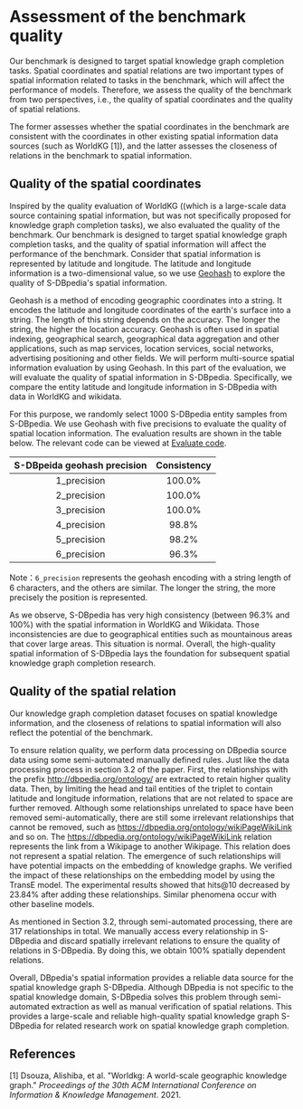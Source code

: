 # Assessment of the benchmark quality

Our benchmark is designed to target spatial knowledge graph completion tasks. Spatial coordinates and spatial relations are two important types of spatial information related to tasks in the benchmark, which will affect the performance of models. Therefore, we assess the quality of the benchmark from two perspectives, i.e., the quality of spatial coordinates and the quality of spatial relations. 

The former assesses whether the spatial coordinates in the benchmark are consistent with the coordinates in other existing spatial information data sources (such as WorldKG [1]), and the latter assesses the closeness of relations in the benchmark to spatial information.

## Quality of the spatial coordinates

Inspired by the quality evaluation of WorldKG ((which is a large-scale data source containing spatial information, but was not specifically proposed for knowledge graph completion tasks), we also evaluated the quality of the benchmark. Our benchmark is designed to target spatial knowledge graph completion tasks, and the quality of spatial information will affect the performance of the benchmark. Consider that spatial information is represented by latitude and longitude. The latitude and longitude information is a two-dimensional value, so we use [Geohash](https://en.wikipedia.org/wiki/Geohash) to explore the quality of S-DBpedia's spatial information. 

Geohash is a method of encoding geographic coordinates into a string. It encodes the latitude and longitude coordinates of the earth's surface into a string. The length of this string depends on the accuracy. The longer the string, the higher the location accuracy. Geohash is often used in spatial indexing, geographical search, geographical data aggregation and other applications, such as map services, location services, social networks, advertising positioning and other fields. We will perform multi-source spatial information evaluation by using Geohash. In this part of the evaluation, we will evaluate the quality of spatial information in S-DBpedia. Specifically, we compare the entity latitude and longitude information in S-DBpedia with data in WorldKG and wikidata.

For this purpose, we randomly select 1000 S-DBpedia entity samples from S-DBpedia. We use Geohash with five precisions to evaluate the quality of spatial location information. The evaluation results are shown in the table below. The relevant code can be viewed at [Evaluate code](https://github.com/NEU-IDKE/S-DBpedia/tree/master/Evaluate%20code).

| S-DBpeida geohash precision | Consistency |
| :-------------------------: | :---------: |
|         1_precision         |   100.0%    |
|         2_precision         |   100.0%    |
|         3_precision         |   100.0%    |
|         4_precision         |    98.8%    |
|         5_precision         |    98.2%    |
|         6_precision         |    96.3%    |

Note：`6_precision` represents the geohash encoding with a string length of 6 characters, and the others are similar. The longer the string, the more precisely the position is represented.

As we observe, S-DBpedia has very high consistency (between 96.3% and 100%) with the spatial information in WorldKG and Wikidata. Those inconsistencies are due to geographical entities such as mountainous areas that cover large areas. This situation is normal. Overall, the high-quality spatial information of S-DBpedia lays the foundation for subsequent spatial knowledge graph completion research.



## Quality of the spatial relation

Our knowledge graph completion dataset focuses on spatial knowledge information, and the closeness of relations to spatial information will also reflect the potential of the benchmark.

To ensure relation quality, we perform data processing on DBpedia source data using some semi-automated manually defined rules. Just like the data processing process in section 3.2 of the paper. First, the relationships with the prefix http://dbpedia.org/ontology/ are extracted to retain higher quality data. Then, by limiting the head and tail entities of the triplet to contain latitude and longitude information, relations that are not related to space are further removed. Although some relationships unrelated to space have been removed semi-automatically, there are still some irrelevant relationships that cannot be removed, such as <https://dbpedia.org/ontology/wikiPageWikiLink> and so on. The <https://dbpedia.org/ontology/wikiPageWikiLink> relation represents the link from a Wikipage to another Wikipage.  This relation does not represent a spatial relation. The emergence of such relationships will have potential impacts on the embedding of knowledge graphs.   We verified the impact of these relationships on the embedding model by using the TransE model. The experimental results showed that hits@10 decreased by 23.84% after adding these relationships. Similar phenomena occur with other baseline models.

As mentioned in Section 3.2, through semi-automated processing, there are 317 relationships in total. We manually access every relationship in S-DBpedia and discard spatially irrelevant relations to ensure the quality of relations in S-DBpedia. By doing this, we obtain 100% spatially dependent relations.



Overall, DBpedia's spatial information provides a reliable data source for the spatial knowledge graph S-DBpedia. Although DBpedia is not specific to the spatial knowledge domain, S-DBpedia solves this problem through semi-automated extraction as well as manual verification of spatial relations. This provides a large-scale and reliable high-quality spatial knowledge graph S-DBpedia for related research work on spatial knowledge graph completion.



## References  

 [1] Dsouza, Alishiba, et al. "Worldkg: A world-scale geographic knowledge graph." *Proceedings of the 30th ACM International Conference on Information & Knowledge Management*. 2021.

